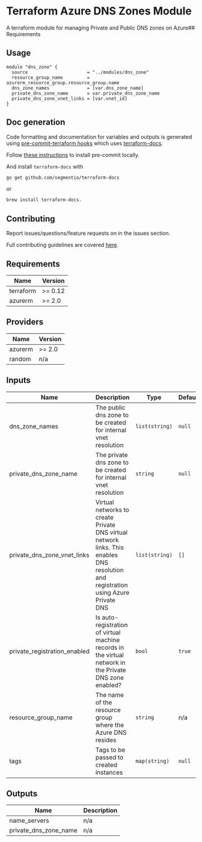 # Terraform Azure DNS Zones Module

A terraform module for managing Private and Public DNS zones on Azure## Requirements

## Usage
```hcl
module "dns_zone" {
  source                      = "../modules/dns_zone"
  resource_group_name         = azurerm_resource_group.resource_group.name
  dns_zone_names              = [var.dns_zone_name]
  private_dns_zone_name       = var.private_dns_zone_name
  private_dns_zone_vnet_links = [var.vnet_id]
}
```
## Doc generation

Code formatting and documentation for variables and outputs is generated using [pre-commit-terraform hooks](https://github.com/antonbabenko/pre-commit-terraform) which uses [terraform-docs](https://github.com/segmentio/terraform-docs).

Follow [these instructions](https://github.com/antonbabenko/pre-commit-terraform#how-to-install) to install pre-commit locally.

And install `terraform-docs` with
```bash
go get github.com/segmentio/terraform-docs
```
or
```bash
brew install terraform-docs.
```

## Contributing

Report issues/questions/feature requests on in the issues section.

Full contributing guidelines are covered [here](CONTRIBUTING.md).

<!-- BEGINNING OF PRE-COMMIT-TERRAFORM DOCS HOOK -->

## Requirements
| Name | Version |
|------|---------|
| terraform | >= 0.12 |
| azurerm | >= 2.0 |

## Providers

| Name | Version |
|------|---------|
| azurerm | >= 2.0 |
| random | n/a |

## Inputs

| Name | Description | Type | Default | Required |
|------|-------------|------|---------|:--------:|
| dns\_zone\_names | The public dns zone to be created for internal vnet resolution | `list(string)` | `null` | no |
| private\_dns\_zone\_name | The private dns zone to be created for internal vnet resolution | `string` | `null` | no |
| private\_dns\_zone\_vnet\_links | Virtual networks to create Private DNS virtual network links. This enables DNS resolution and registration using Azure Private DNS | `list(string)` | `[]` | no |
| private\_registration\_enabled | Is auto-registration of virtual machine records in the virtual network in the Private DNS zone enabled? | `bool` | `true` | no |
| resource\_group\_name | The name of the resource group where the Azure DNS resides | `string` | n/a | yes |
| tags | Tags to be passed to created instances | `map(string)` | `null` | no |

## Outputs

| Name | Description |
|------|-------------|
| name\_servers | n/a |
| private\_dns\_zone\_name | n/a |

<!-- END OF PRE-COMMIT-TERRAFORM DOCS HOOK -->